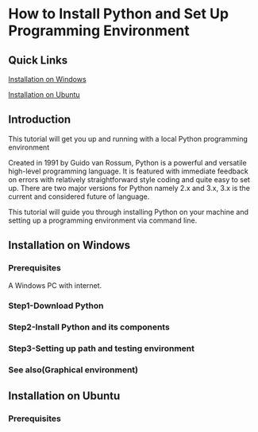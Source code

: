 # How to Install Python and Set Up Programming Environment

## Quick Links
[Installation on Windows](#installation-on-windows)

[Installation on Ubuntu](#installation-on-ubuntu)

## Introduction

This tutorial will get you up and running with a local Python programming environment

Created in 1991 by Guido van Rossum, Python is a powerful and versatile high-level programming language. It is featured with immediate feedback on errors with relatively straightforward style coding and quite easy to set up. There are two major versions for Python namely 2.x and 3.x, 3.x is the current and considered future of language.

This tutorial will guide you through installing Python on your machine and setting up a programming environment via command line.

## Installation on Windows

### Prerequisites

A Windows PC with  internet.

### Step1-Download Python

### Step2-Install Python and its components

### Step3-Setting up path and testing environment

### See also(Graphical environment)

## Installation on Ubuntu

### Prerequisites
